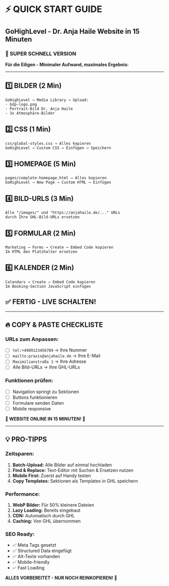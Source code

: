 # ⚡ QUICK START GUIDE
## GoHighLevel - Dr. Anja Haile Website in 15 Minuten

### 🎯 SUPER SCHNELL VERSION

**Für die Eiligen - Minimaler Aufwand, maximales Ergebnis:**

---

## 1️⃣ BILDER (2 Min)
```
GoHighLevel → Media Library → Upload:
- bdp-logo.png
- Portrait-Bild Dr. Anja Haile
- 3x Atmosphäre-Bilder
```

## 2️⃣ CSS (1 Min)
```
css/global-styles.css → Alles kopieren
GoHighLevel → Custom CSS → Einfügen → Speichern
```

## 3️⃣ HOMEPAGE (5 Min)
```
pages/complete-homepage.html → Alles kopieren
GoHighLevel → New Page → Custom HTML → Einfügen
```

## 4️⃣ BILD-URLS (3 Min)
```
Alle "/images/" und "https://anjahaile.de/..." URLs 
durch Ihre GHL-Bild-URLs ersetzen
```

## 5️⃣ FORMULAR (2 Min)
```
Marketing → Forms → Create → Embed Code kopieren
Im HTML den Platzhalter ersetzen
```

## 6️⃣ KALENDER (2 Min)
```
Calendars → Create → Embed Code kopieren
Im Booking-Section JavaScript einfügen
```

## ✅ FERTIG - LIVE SCHALTEN!

---

## 🔥 COPY & PASTE CHECKLISTE

### URLs zum Anpassen:
- [ ] `tel:+4989123456789` → Ihre Nummer
- [ ] `mailto:praxis@anjahaile.de` → Ihre E-Mail
- [ ] `Maximilianstraße 1` → Ihre Adresse
- [ ] Alle Bild-URLs → Ihre GHL-URLs

### Funktionen prüfen:
- [ ] Navigation springt zu Sektionen
- [ ] Buttons funktionieren
- [ ] Formulare senden Daten
- [ ] Mobile responsive

**🎉 WEBSITE ONLINE IN 15 MINUTEN! 🎉**

---

## 💡 PRO-TIPPS

### Zeitsparen:
1. **Batch-Upload:** Alle Bilder auf einmal hochladen
2. **Find & Replace:** Text-Editor mit Suchen & Ersetzen nutzen
3. **Mobile First:** Zuerst auf Handy testen
4. **Copy Templates:** Sektionen als Templates in GHL speichern

### Performance:
1. **WebP Bilder:** Für 50% kleinere Dateien
2. **Lazy Loading:** Bereits eingebaut
3. **CDN:** Automatisch durch GHL
4. **Caching:** Von GHL übernommen

### SEO Ready:
- ✅ Meta Tags gesetzt
- ✅ Structured Data eingefügt
- ✅ Alt-Texte vorhanden
- ✅ Mobile-friendly
- ✅ Fast Loading

**ALLES VORBEREITET - NUR NOCH REINKOPIEREN! 🚀**